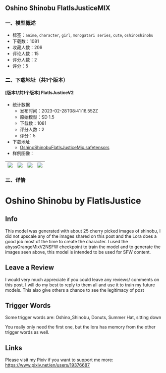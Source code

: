 ## Oshino Shinobu FlatIsJusticeMIX
### 一、模型概述

- 标签：`anime`, `character`, `girl`, `monogatari series`, `cute`, `oshinoshinobu`
- 下载数：1081
- 收藏人数：209
- 评论人数：15
- 评分人数：2
- 评分：5

### 二、下载地址（共1个版本）

#### [版本1/共1个版本] FlatIsJusticeV2

- 统计数据
  - 发布时间：2023-02-28T08:41:16.552Z
  - 原始模型：SD 1.5
  - 下载数：1081
  - 评分人数：2
  - 评分：5
- 下载地址
  - [OshinoShinobuFlatIsJusticeMix.safetensors](https://civitai.com/api/download/models/15455)
- 样例图像：

| <img src="https://image.civitai.com/xG1nkqKTMzGDvpLrqFT7WA/3b97e0f3-72ae-487a-4688-87e3f6261600/width=450/160212.jpeg" /> | <img src="https://image.civitai.com/xG1nkqKTMzGDvpLrqFT7WA/34af52d7-4a7b-4df9-5e8c-6dc658ad7800/width=450/160211.jpeg" /> | <img src="https://image.civitai.com/xG1nkqKTMzGDvpLrqFT7WA/19a53d9f-70f9-4568-aa8d-bb21de369e00/width=450/160210.jpeg" /> | <img src="https://image.civitai.com/xG1nkqKTMzGDvpLrqFT7WA/78c8e46f-ade2-4f96-140b-e719ca5af600/width=450/160209.jpeg" /> |
| ---- | ---- | ---- | ---- |


### 三、详情
<h1>Oshino Shinobu by FlatIsJustice</h1><h2>Info</h2><p>This model was generated with about 25 cherry picked images of shinobu, I did not upscale any of the images shared on this post and the Lora does a good job most of the time to create the character. I used the abyssOrangeMixV2NSFW checkpoint to train the model and to generate the images seen above, this model is intended to be used for SFW content.</p><h2>Leave a Review</h2><p>I would very much appreciate if you could leave any reviews/ comments on this post. I will do my best to reply to them all and use it to train my future models. This also give others a chance to see the legitimacy of post</p><h2>Trigger Words</h2><p>Some trigger words are: Oshino_Shinobu, Donuts, Summer Hat, sitting down</p><p>You really only need the first one, but the lora has memory from the other trigger words as well.</p><h2>Links</h2><p>Please visit my Pixiv if you want to support me more: <a target="_blank" rel="ugc" href="https://www.pixiv.net/en/users/19376687">https://www.pixiv.net/en/users/19376687</a></p>